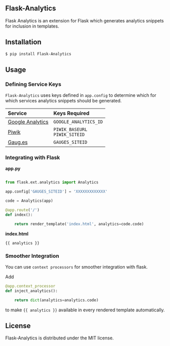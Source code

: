 ## Flask-Analytics

Flask Analytics is an extension for Flask which generates analytics snippets for inclusion in templates.

## Installation

```bash
$ pip install Flask-Analytics
```

## Usage

### Defining Service Keys

`Flask-Analytics` uses keys defined in `app.config` to determine which for which services analytics snippets should be generated.

| Service | Keys Required |
|:--------|:--------------|
| [Google Analytics](http://www.google.com/analytics/) | `GOOGLE_ANALYTICS_ID` |
| [Piwik](http://piwik.org/) | `PIWIK_BASEURL`<br>`PIWIK_SITEID`|
| [Gaug.es](http://gaug.es/) | `GAUGES_SITEID` |

### Integrating with Flask

__app.py__

```python

from flask.ext.analytics import Analytics

app.config['GAUGES_SITEID'] = 'XXXXXXXXXXXXX'

code = Analytics(app)

@app.route('/')
def index():

    return render_template('index.html', analytics=code.code)
```

__index.html__

```
{{ analytics }}
```

### Smoother Integration

You can use `context processors` for smoother integration with flask.

Add

```python
@app.context_processor
def inject_analytics():

    return dict(analytics=analytics.code)
```

to make `{{ analytics }}` available in every rendered template automatically.

## License

Flask-Analytics is distributed under the MIT license.

